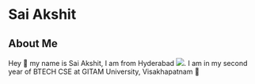 # Sai Akshit

## About Me
Hey 👋 my name is Sai Akshit, I am from Hyderabad ![](https://github.com/AkshitUriti01/pragnya-website/blob/main/Akshith/charminar.png). I am in my second year of BTECH CSE at GITAM University, Visakhapatnam 🌊
